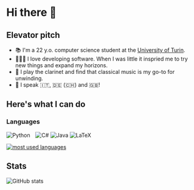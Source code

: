 # Hi there 👋


## Elevator pitch 

- 📚 I'm a 22 y.o. computer science student at the [University of Turin](https://www.unito.it).
- 👨🏻‍💻 I love developing software. When I was little it inspried me to try new things and expand my horizons.
- 🎵 I play the clarinet and find that classical music is my go-to for unwinding.
- 💬 I speak 🇮🇹, 🇩🇪 (🇨🇭) and 🇬🇧!

## Here's what I can do 

### Languages

<img alt="Python" style="margin-right: 10px;" src="https://img.shields.io/badge/python%20-%2314354C.svg?&style=for-the-badge&logo=python&logoColor=white"/>    ![C#](https://img.shields.io/badge/c%23-%23239120.svg?style=for-the-badge&logo=c-sharp&logoColor=white)    ![Java](https://img.shields.io/badge/java-%23ED8B00.svg?style=for-the-badge&logo=java&logoColor=white)    ![LaTeX](https://img.shields.io/badge/latex-%23008080.svg?style=for-the-badge&logo=latex&logoColor=white)
 
[![most used languages](https://github-readme-stats.vercel.app/api/top-langs/?username=rithari&langs_count=10&layout=compact&count_private=true&hide=jupyter%20notebook,matlab,dockerfile,css,scss,makefile,make,cmake)](https://github.com/anuraghazra/github-readme-stats)

## Stats

![GitHub stats](https://github-readme-stats.vercel.app/api/?username=rithari&show_icons=true&title_color=fff&icon_color=79ff97&text_color=9f9f9f&bg_color=151515)

